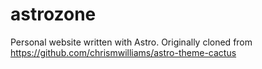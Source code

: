 # astrozone
Personal website written with Astro. Originally cloned from https://github.com/chrismwilliams/astro-theme-cactus
